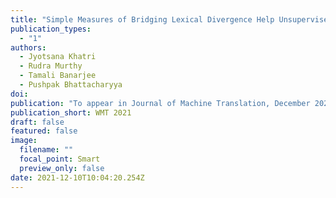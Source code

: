 ```yaml
---
title: "Simple Measures of Bridging Lexical Divergence Help Unsupervised Neural Machine Translation for Low-Resource Languages"
publication_types:
  - "1"
authors:
  - Jyotsana Khatri
  - Rudra Murthy
  - Tamali Banarjee
  - Pushpak Bhattacharyya
doi:
publication: "To appear in Journal of Machine Translation, December 2021"
publication_short: WMT 2021
draft: false
featured: false
image:
  filename: ""
  focal_point: Smart
  preview_only: false
date: 2021-12-10T10:04:20.254Z
---
```


